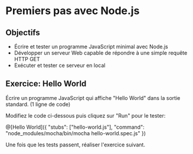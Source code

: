 # Premiers pas avec Node.js

## Objectifs

- Écrire et tester un programme JavaScript minimal avec Node.js
- Développer un serveur Web capable de répondre à une simple requête HTTP GET
- Exécuter et tester ce serveur en local

<!-- Exerciseur: [Tech.io](https://tech.io/playgrounds/55085/decouverte-de-node-js). -->
<!-- Code source: [GitHub](https://github.com/adrienjoly/playground-r8m63hre). -->

## Exercice: Hello World

Écrire un programme JavaScript qui affiche "Hello World" dans la sortie standard. (1 ligne de code)

Modifiez le code ci-dessous puis cliquez sur "Run" pour le tester:

@[Hello World]({
  "stubs": ["hello-world.js"],
  "command": "node_modules/mocha/bin/mocha hello-world.spec.js"
})

Une fois que les tests passent, réaliser l'exercice suivant.
